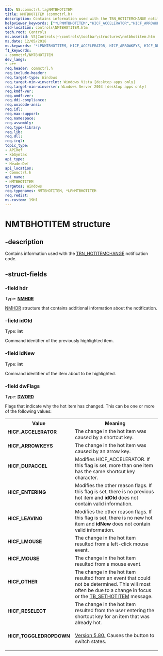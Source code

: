 ```yaml
---
UID: NS:commctrl.tagNMTBHOTITEM
title: NMTBHOTITEM (commctrl.h)
description: Contains information used with the TBN_HOTITEMCHANGE notification code.helpviewer_keywords: ["*LPNMTBHOTITEM","HICF_ACCELERATOR","HICF_ARROWKEYS","HICF_DUPACCEL","HICF_ENTERING","HICF_LEAVING","HICF_LMOUSE","HICF_MOUSE","HICF_OTHER","HICF_RESELECT","HICF_TOGGLEDROPDOWN","LPNMTBHOTITEM","LPNMTBHOTITEM structure pointer [Windows Controls]","NMTBHOTITEM","NMTBHOTITEM structure [Windows Controls]","_win32_NMTBHOTITEM","_win32_NMTBHOTITEM_cpp","commctrl/LPNMTBHOTITEM","commctrl/NMTBHOTITEM","controls.NMTBHOTITEM","controls._win32_NMTBHOTITEM"]
old-location: controls\NMTBHOTITEM.htm
tech.root: Controls
ms.assetid: VS|Controls|~\controls\toolbar\structures\nmtbhotitem.htm
ms.date: 12/05/2018
ms.keywords: '*LPNMTBHOTITEM, HICF_ACCELERATOR, HICF_ARROWKEYS, HICF_DUPACCEL, HICF_ENTERING, HICF_LEAVING, HICF_LMOUSE, HICF_MOUSE, HICF_OTHER, HICF_RESELECT, HICF_TOGGLEDROPDOWN, LPNMTBHOTITEM, LPNMTBHOTITEM structure pointer [Windows Controls], NMTBHOTITEM, NMTBHOTITEM structure [Windows Controls], _win32_NMTBHOTITEM, _win32_NMTBHOTITEM_cpp, commctrl/LPNMTBHOTITEM, commctrl/NMTBHOTITEM, controls.NMTBHOTITEM, controls._win32_NMTBHOTITEM'
f1_keywords:
- commctrl/NMTBHOTITEM
dev_langs:
- c++
req.header: commctrl.h
req.include-header: 
req.target-type: Windows
req.target-min-winverclnt: Windows Vista [desktop apps only]
req.target-min-winversvr: Windows Server 2003 [desktop apps only]
req.kmdf-ver: 
req.umdf-ver: 
req.ddi-compliance: 
req.unicode-ansi: 
req.idl: 
req.max-support: 
req.namespace: 
req.assembly: 
req.type-library: 
req.lib: 
req.dll: 
req.irql: 
topic_type:
- APIRef
- kbSyntax
api_type:
- HeaderDef
api_location:
- Commctrl.h
api_name:
- NMTBHOTITEM
targetos: Windows
req.typenames: NMTBHOTITEM, *LPNMTBHOTITEM
req.redist: 
ms.custom: 19H1
---
```


# NMTBHOTITEM structure


## -description


Contains information used with the <a href="https://docs.microsoft.com/windows/desktop/Controls/tbn-hotitemchange">TBN_HOTITEMCHANGE</a> notification code. 


## -struct-fields




### -field hdr

Type: <b><a href="https://docs.microsoft.com/windows/desktop/api/richedit/ns-richedit-nmhdr">NMHDR</a></b>


<a href="https://docs.microsoft.com/windows/desktop/api/richedit/ns-richedit-nmhdr">NMHDR</a> structure that contains additional information about the notification. 


### -field idOld

Type: <b>int</b>

Command identifier of the previously highlighted item. 


### -field idNew

Type: <b>int</b>

Command identifier of the item about to be highlighted. 


### -field dwFlags

Type: <b><a href="https://docs.microsoft.com/windows/desktop/WinProg/windows-data-types">DWORD</a></b>

Flags that indicate why the hot item has changed. This can be one or more of the following values: 

<table>
<tr>
<th>Value</th>
<th>Meaning</th>
</tr>
<tr>
<td width="40%"><a id="HICF_ACCELERATOR"></a><a id="hicf_accelerator"></a><dl>
<dt><b>HICF_ACCELERATOR</b></dt>
</dl>
</td>
<td width="60%">
The change in the hot item was caused by a shortcut key. 

</td>
</tr>
<tr>
<td width="40%"><a id="HICF_ARROWKEYS"></a><a id="hicf_arrowkeys"></a><dl>
<dt><b>HICF_ARROWKEYS</b></dt>
</dl>
</td>
<td width="60%">
The change in the hot item was caused by an arrow key. 

</td>
</tr>
<tr>
<td width="40%"><a id="HICF_DUPACCEL"></a><a id="hicf_dupaccel"></a><dl>
<dt><b>HICF_DUPACCEL</b></dt>
</dl>
</td>
<td width="60%">
Modifies HICF_ACCELERATOR. If this flag is set, more than one item has the same shortcut key character. 

</td>
</tr>
<tr>
<td width="40%"><a id="HICF_ENTERING"></a><a id="hicf_entering"></a><dl>
<dt><b>HICF_ENTERING</b></dt>
</dl>
</td>
<td width="60%">
Modifies the other reason flags. If this flag is set, there is no previous hot item and 
						<b>idOld</b> does not contain valid information. 

</td>
</tr>
<tr>
<td width="40%"><a id="HICF_LEAVING"></a><a id="hicf_leaving"></a><dl>
<dt><b>HICF_LEAVING</b></dt>
</dl>
</td>
<td width="60%">
Modifies the other reason flags. If this flag is set, there is no new hot item and 
						<b>idNew</b> does not contain valid information. 

</td>
</tr>
<tr>
<td width="40%"><a id="HICF_LMOUSE"></a><a id="hicf_lmouse"></a><dl>
<dt><b>HICF_LMOUSE</b></dt>
</dl>
</td>
<td width="60%">
The change in the hot item resulted from a left-click mouse event. 

</td>
</tr>
<tr>
<td width="40%"><a id="HICF_MOUSE"></a><a id="hicf_mouse"></a><dl>
<dt><b>HICF_MOUSE</b></dt>
</dl>
</td>
<td width="60%">
The change in the hot item resulted from a mouse event. 

</td>
</tr>
<tr>
<td width="40%"><a id="HICF_OTHER"></a><a id="hicf_other"></a><dl>
<dt><b>HICF_OTHER</b></dt>
</dl>
</td>
<td width="60%">
The change in the hot item resulted from an event that could not be determined. This will most often be due to a change in focus or the <a href="https://docs.microsoft.com/windows/desktop/Controls/tb-sethotitem">TB_SETHOTITEM</a> message. 

</td>
</tr>
<tr>
<td width="40%"><a id="HICF_RESELECT"></a><a id="hicf_reselect"></a><dl>
<dt><b>HICF_RESELECT</b></dt>
</dl>
</td>
<td width="60%">
The change in the hot item resulted from the user entering the shortcut key for an item that was already hot. 

</td>
</tr>
<tr>
<td width="40%"><a id="HICF_TOGGLEDROPDOWN"></a><a id="hicf_toggledropdown"></a><dl>
<dt><b>HICF_TOGGLEDROPDOWN</b></dt>
</dl>
</td>
<td width="60%">

<a href="https://docs.microsoft.com/windows/desktop/Controls/common-control-versions">Version 5.80.</a> Causes the button to switch states. 

</td>
</tr>
</table>
 

